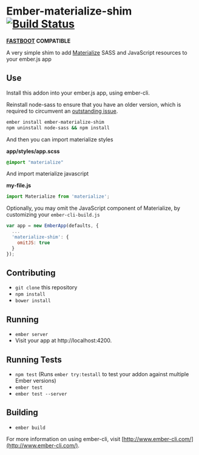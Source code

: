 # Ember-materialize-shim [![Build Status](https://travis-ci.org/levanto-financial/ember-materialize-shim.svg?branch=master)](https://travis-ci.org/levanto-financial/ember-materialize-shim)

**[FASTBOOT](http://ember-fastboot.com) COMPATIBLE**

A very simple shim to add [Materialize](https://github.com/Dogfalo/materialize) SASS and JavaScript resources to your ember.js app

## Use

Install this addon into your ember.js app, using ember-cli.

Reinstall node-sass to ensure that you have an older version, which is required to circumvent an [outstanding issue](https://github.com/aexmachina/ember-cli-sass/issues/117).

```sh
ember install ember-materialize-shim
npm uninstall node-sass && npm install
```

And then you can import materialize styles

**app/styles/app.scss**
```scss
@import "materialize"
```

And import materialize javascript

**my-file.js**
```js
import Materialize from 'materialize';
```

Optionally, you may omit the JavaScript component of Materialize, by customizing your `ember-cli-build.js`

```js
var app = new EmberApp(defaults, {
  ...
  'materialize-shim': {
    omitJS: true
  }
});
```

## Contributing

* `git clone` this repository
* `npm install`
* `bower install`

## Running

* `ember server`
* Visit your app at http://localhost:4200.

## Running Tests

* `npm test` (Runs `ember try:testall` to test your addon against multiple Ember versions)
* `ember test`
* `ember test --server`

## Building

* `ember build`

For more information on using ember-cli, visit [http://www.ember-cli.com/](http://www.ember-cli.com/).
